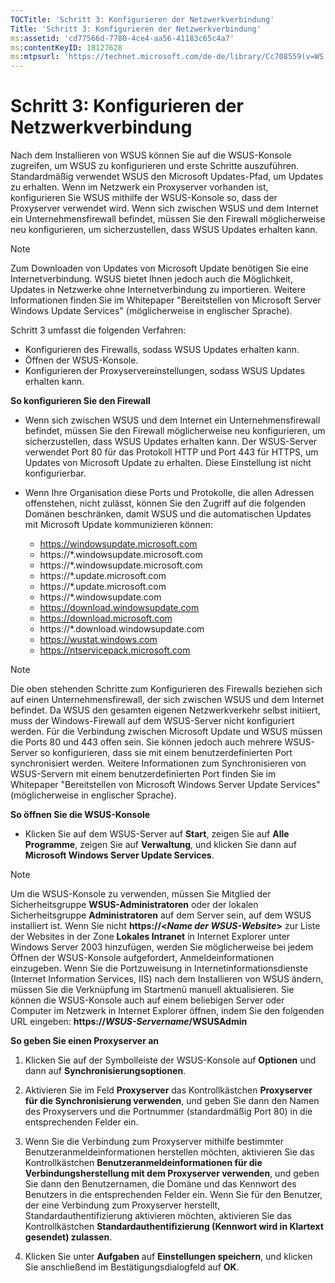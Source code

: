 ```yaml
---
TOCTitle: 'Schritt 3: Konfigurieren der Netzwerkverbindung'
Title: 'Schritt 3: Konfigurieren der Netzwerkverbindung'
ms:assetid: 'cd77566d-7780-4ce4-aa56-41183c65c4a7'
ms:contentKeyID: 18127628
ms:mtpsurl: 'https://technet.microsoft.com/de-de/library/Cc708559(v=WS.10)'
---
```


Schritt 3: Konfigurieren der Netzwerkverbindung
===============================================

Nach dem Installieren von WSUS können Sie auf die WSUS-Konsole zugreifen, um WSUS zu konfigurieren und erste Schritte auszuführen. Standardmäßig verwendet WSUS den Microsoft Updates-Pfad, um Updates zu erhalten. Wenn im Netzwerk ein Proxyserver vorhanden ist, konfigurieren Sie WSUS mithilfe der WSUS-Konsole so, dass der Proxyserver verwendet wird. Wenn sich zwischen WSUS und dem Internet ein Unternehmensfirewall befindet, müssen Sie den Firewall möglicherweise neu konfigurieren, um sicherzustellen, dass WSUS Updates erhalten kann.

> [!NOTE]
> Zum Downloaden von Updates von Microsoft Update benötigen Sie eine Internetverbindung. WSUS bietet Ihnen jedoch auch die Möglichkeit, Updates in Netzwerke ohne Internetverbindung zu importieren. Weitere Informationen finden Sie im Whitepaper "Bereitstellen von Microsoft Server Windows Update Services" (möglicherweise in englischer Sprache). 

Schritt 3 umfasst die folgenden Verfahren:

-   Konfigurieren des Firewalls, sodass WSUS Updates erhalten kann.
-   Öffnen der WSUS-Konsole.
-   Konfigurieren der Proxyservereinstellungen, sodass WSUS Updates erhalten kann.

**So konfigurieren Sie den Firewall**
-   Wenn sich zwischen WSUS und dem Internet ein Unternehmensfirewall befindet, müssen Sie den Firewall möglicherweise neu konfigurieren, um sicherzustellen, dass WSUS Updates erhalten kann. Der WSUS-Server verwendet Port 80 für das Protokoll HTTP und Port 443 für HTTPS, um Updates von Microsoft Update zu erhalten. Diese Einstellung ist nicht konfigurierbar.

-   Wenn Ihre Organisation diese Ports und Protokolle, die allen Adressen offenstehen, nicht zulässt, können Sie den Zugriff auf die folgenden Domänen beschränken, damit WSUS und die automatischen Updates mit Microsoft Update kommunizieren können:

    -   https://windowsupdate.microsoft.com
    -   https://\*.windowsupdate.microsoft.com
    -   https://\*.windowsupdate.microsoft.com
    -   https://\*.update.microsoft.com
    -   https://\*.update.microsoft.com
    -   https://\*.windowsupdate.com
    -   https://download.windowsupdate.com
    -   https://download.microsoft.com
    -   https://\*.download.windowsupdate.com
    -   https://wustat.windows.com
    -   https://ntservicepack.microsoft.com

> [!NOTE]
> Die oben stehenden Schritte zum Konfigurieren des Firewalls beziehen sich auf einen Unternehmensfirewall, der sich zwischen WSUS und dem Internet befindet. Da WSUS den gesamten eigenen Netzwerkverkehr selbst initiiert, muss der Windows-Firewall auf dem WSUS-Server nicht konfiguriert werden. Für die Verbindung zwischen Microsoft Update und WSUS müssen die Ports 80 und 443 offen sein. Sie können jedoch auch mehrere WSUS-Server so konfigurieren, dass sie mit einem benutzerdefinierten Port synchronisiert werden. Weitere Informationen zum Synchronisieren von WSUS-Servern mit einem benutzerdefinierten Port finden Sie im Whitepaper "Bereitstellen von Microsoft Windows Server Update Services" (möglicherweise in englischer Sprache). 

**So öffnen Sie die WSUS-Konsole**
-   Klicken Sie auf dem WSUS-Server auf **Start**, zeigen Sie auf **Alle Programme**, zeigen Sie auf **Verwaltung**, und klicken Sie dann auf **Microsoft Windows Server Update Services**.

> [!NOTE]
> Um die WSUS-Konsole zu verwenden, müssen Sie Mitglied der Sicherheitsgruppe **WSUS-Administratoren** oder der lokalen Sicherheitsgruppe **Administratoren** auf dem Server sein, auf dem WSUS installiert ist. Wenn Sie nicht **https://&lt;***Name der WSUS-Website***&gt;** zur Liste der Websites in der Zone **Lokales Intranet** in Internet Explorer unter Windows Server 2003 hinzufügen, werden Sie möglicherweise bei jedem Öffnen der WSUS-Konsole aufgefordert, Anmeldeinformationen einzugeben. Wenn Sie die Portzuweisung in Internetinformationsdienste (Internet Information Services, IIS) nach dem Installieren von WSUS ändern, müssen Sie die Verknüpfung im Startmenü manuell aktualisieren. Sie können die WSUS-Konsole auch auf einem beliebigen Server oder Computer im Netzwerk in Internet Explorer öffnen, indem Sie den folgenden URL eingeben: **https://***WSUS-Servername***/WSUSAdmin** 

**So geben Sie einen Proxyserver an**
1.  Klicken Sie auf der Symbolleiste der WSUS-Konsole auf **Optionen** und dann auf **Synchronisierungsoptionen**.

2.  Aktivieren Sie im Feld **Proxyserver** das Kontrollkästchen **Proxyserver für die Synchronisierung verwenden**, und geben Sie dann den Namen des Proxyservers und die Portnummer (standardmäßig Port 80) in die entsprechenden Felder ein.

3.  Wenn Sie die Verbindung zum Proxyserver mithilfe bestimmter Benutzeranmeldeinformationen herstellen möchten, aktivieren Sie das Kontrollkästchen **Benutzeranmeldeinformationen für die Verbindungsherstellung mit dem Proxyserver verwenden**, und geben Sie dann den Benutzernamen, die Domäne und das Kennwort des Benutzers in die entsprechenden Felder ein. Wenn Sie für den Benutzer, der eine Verbindung zum Proxyserver herstellt, Standardauthentifizierung aktivieren möchten, aktivieren Sie das Kontrollkästchen **Standardauthentifizierung (Kennwort wird in Klartext gesendet) zulassen**.

4.  Klicken Sie unter **Aufgaben** auf **Einstellungen speichern**, und klicken Sie anschließend im Bestätigungsdialogfeld auf **OK**.
